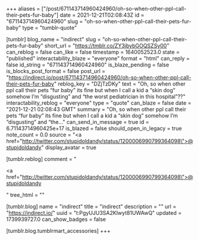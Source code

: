+++
aliases = ["/post/671143714960424960/oh-so-when-other-ppl-call-their-pets-fur-baby"]
date = 2021-12-21T02:08:43Z
id = "671143714960424960"
slug = "oh-so-when-other-ppl-call-their-pets-fur-baby"
type = "tumblr-quote"

[tumblr]
blog_name = "indirect"
slug = "oh-so-when-other-ppl-call-their-pets-fur-baby"
short_url = "https://tmblr.co/ZY3jbybGOQSZSy00"
can_reblog = false
can_like = false
timestamp = 1640052523.0
state = "published"
interactability_blaze = "everyone"
format = "html"
can_reply = false
id_string = "671143714960424960"
is_blaze_pending = false
is_blocks_post_format = false
post_url = "https://indirect.io/post/671143714960424960/oh-so-when-other-ppl-call-their-pets-fur-baby"
reblog_key = "DZjTzDKy"
text = "Oh, so when other ppl call their pets &ldquo;fur baby&rdquo; its fine but when I call a kid a &ldquo;skin dog&rdquo; somehow I&rsquo;m &ldquo;disgusting&rdquo; and &ldquo;the worst pediatrician in this hospital&rdquo;??"
interactability_reblog = "everyone"
type = "quote"
can_blaze = false
date = "2021-12-21 02:08:43 GMT"
summary = "Oh, so when other ppl call their pets “fur baby” its fine but when I call a kid a “skin dog” somehow I’m “disgusting” and “the..."
can_send_in_message = true
id = 6.71143714960425e+17
is_blazed = false
should_open_in_legacy = true
note_count = 0.0
source = "<a href=\"http://twitter.com/stupidoldandy/status/1200006990799364098\">@stupidoldandy</a>"
display_avatar = true

[tumblr.reblog]
comment = "<p><a href=\"http://twitter.com/stupidoldandy/status/1200006990799364098\">@stupidoldandy</a></p>"
tree_html = ""

[tumblr.blog]
name = "indirect"
title = "indirect"
description = ""
url = "https://indirect.io/"
uuid = "t:PgyUJU3SA2Klwyt81UWAwQ"
updated = 1739939727.0
can_show_badges = false

[tumblr.blog.tumblrmart_accessories]
+++
